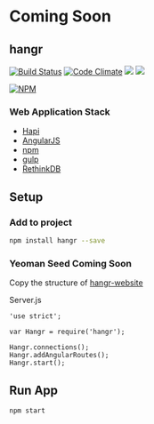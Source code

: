 # Coming Soon

## hangr

[![Build Status](http://jenkins.hangr.software/buildStatus/icon?job=hangr)](http://jenkins.hangr.software/job/hangr/)
[![Code Climate](https://codeclimate.com/github/hangr/hangr/badges/gpa.svg)](https://codeclimate.com/github/hangr/hangr)
[![](https://img.shields.io/npm/l/hangr.svg)]()
[![](https://img.shields.io/npm/v/hangr.svg)](https://www.npmjs.com/package/hangr)

[![NPM](https://nodei.co/npm/hangr.png?downloads=true&stars=true)](https://nodei.co/npm/hangr/)

### Web Application Stack

* [Hapi](http://hapijs.com)
* [AngularJS](https://angularjs.org)
* [npm](https://www.npmjs.com)
* [gulp](http://gulpjs.com)
* [RethinkDB](https://www.rethinkdb.com)


## Setup

### Add to project
```bash
npm install hangr --save
```

### Yeoman Seed Coming Soon
Copy the structure of [hangr-website](https://github.com/hangr/hangr-website)

Server.js

```node
'use strict';

var Hangr = require('hangr');

Hangr.connections();
Hangr.addAngularRoutes();
Hangr.start();
```

## Run App
```bash
npm start
```

